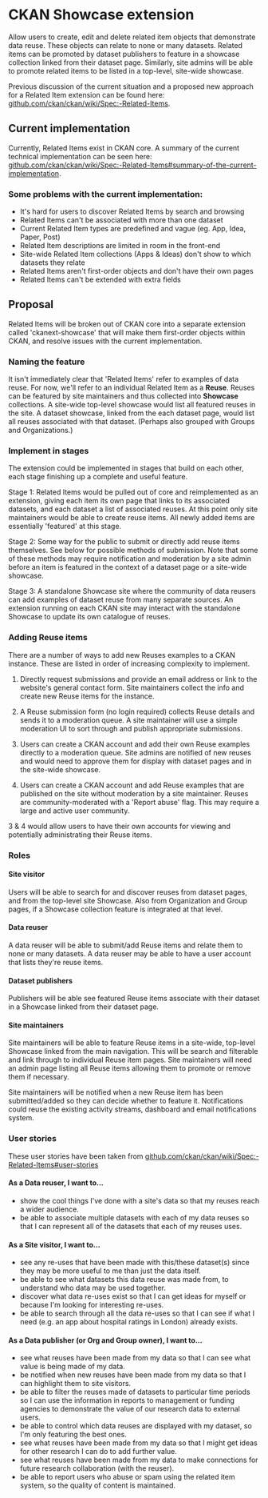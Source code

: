 # CKAN Showcase extension

Allow users to create, edit and delete related item objects that demonstrate data reuse. These objects can relate to none or many datasets. Related items can be promoted by dataset publishers to feature in a showcase collection linked from their dataset page. Similarly, site admins will be able to promote related items to be listed in a top-level, site-wide showcase.

Previous discussion of the current situation and a proposed new approach for a Related Item extension can be found here: [github.com/ckan/ckan/wiki/Spec:-Related-Items](https://github.com/ckan/ckan/wiki/Spec:-Related-Items).


## Current implementation
Currently, Related Items exist in CKAN core. A summary of the current technical implementation can be seen here: [github.com/ckan/ckan/wiki/Spec:-Related-Items#summary-of-the-current-implementation](https://github.com/ckan/ckan/wiki/Spec:-Related-Items#summary-of-the-current-implementation).


### Some problems with the current implementation:
* It's hard for users to discover Related Items by search and browsing
* Related Items can't be associated with more than one dataset
* Current Related Item types are predefined and vague (eg. App, Idea, Paper, Post)
* Related Item descriptions are limited in room in the front-end
* Site-wide Related Item collections (Apps & Ideas) don't show to which datasets they relate
* Related Items aren't first-order objects and don't have their own pages
* Related Items can't be extended with extra fields


## Proposal
Related Items will be broken out of CKAN core into a separate extension called 'ckanext-showcase' that will make them first-order objects within CKAN, and resolve issues with the current implementation.


### Naming the feature
It isn't immediately clear that 'Related Items' refer to examples of data reuse. For now, we'll refer to an individual Related Item as a **Reuse**. Reuses can be featured by site maintainers and thus collected into **Showcase** collections. A site-wide top-level showcase would list all featured reuses in the site. A dataset showcase, linked from the each dataset page, would list all reuses associated with that dataset. (Perhaps also grouped with Groups and Organizations.)


### Implement in stages
The extension could be implemented in stages that build on each other, each stage finishing up a complete and useful feature.

Stage 1: Related Items would be pulled out of core and reimplemented as an extension, giving each item its own page that links to its associated datasets, and each dataset a list of associated reuses. At this point only site maintainers would be able to create reuse items. All newly added items are essentially 'featured' at this stage.

Stage 2: Some way for the public to submit or directly add reuse items themselves. See below for possible methods of submission. Note that some of these methods may require notification and moderation by a site admin before an item is featured in the context of a dataset page or a site-wide showcase.

Stage 3: A standalone Showcase site where the community of data reusers can add examples of dataset reuse from many separate sources. An extension running on each CKAN site may interact with the standalone Showcase to update its own catalogue of reuses.


### Adding Reuse items
There are a number of ways to add new Reuses examples to a CKAN instance. These are listed in order of increasing complexity to implement.

1. Directly request submissions and provide an email address or link to the website's general contact form. Site maintainers collect the info and create new Reuse items for the instance.

2. A Reuse submission form (no login required) collects Reuse details and sends it to a moderation queue. A site maintainer will use a simple moderation UI to sort through and publish appropriate submissions.

3. Users can create a CKAN account and add their own Reuse examples directly to a moderation queue. Site admins are notified of new reuses and would need to approve them for display with dataset pages and in the site-wide showcase.

4. Users can create a CKAN account and add Reuse examples that are published on the site without moderation by a site maintainer. Reuses are community-moderated with a 'Report abuse' flag. This may require a large and active user community.

3 & 4 would allow users to have their own accounts for viewing and potentially administrating their Reuse items.


### Roles

#### Site visitor
Users will be able to search for and discover reuses from dataset pages, and from the top-level site Showcase. Also from Organization and Group pages, if a Showcase collection feature is integrated at that level.

#### Data reuser
A data reuser will be able to submit/add Reuse items and relate them to none or many datasets. A data reuser may be able to have a user account that lists they're reuse items.

#### Dataset publishers
Publishers will be able see featured Reuse items associate with their dataset in a Showcase linked from their dataset page.

#### Site maintainers
Site maintainers will be able to feature Reuse items in a site-wide, top-level Showcase linked from the main navigation. This will be search and filterable and link through to individual Reuse item pages. Site maintainers will need an admin page listing all Reuse items allowing them to promote or remove them if necessary.

Site maintainers will be notified when a new Reuse item has been submitted/added so they can decide whether to feature it. Notifications could reuse the existing activity streams, dashboard and email notifications system.


### User stories

These user stories have been taken from [github.com/ckan/ckan/wiki/Spec:-Related-Items#user-stories](https://github.com/ckan/ckan/wiki/Spec:-Related-Items#user-stories)

#### As a Data reuser, I want to...
* show the cool things I've done with a site's data so that my reuses reach a wider audience.
* be able to associate multiple datasets with each of my data reuses so that I can represent all of the datasets that each of my reuses uses.

#### As a Site visitor, I want to...
* see any re-uses that have been made with this/these dataset(s) since they may be more useful to me than just the data itself.
* be able to see what datasets this data reuse was made from, to understand who data may be used together.
* discover what data re-uses exist so that I can get ideas for myself or because I'm looking for interesting re-uses.
* be able to search through all the data re-uses so that I can see if what I need (e.g. an app about hospital ratings in London) already exists.

#### As a Data publisher (or Org and Group owner), I want to...
* see what reuses have been made from my data so that I can see what value is being made of my data.
* be notified when new reuses have been made from my data so that I can highlight them to site visitors.
* be able to filter the reuses made of datasets to particular time periods so I can use the information in reports to management or funding agencies to demonstrate the value of our research data to external users.
* be able to control which data reuses are displayed with my dataset, so I'm only featuring the best ones.
* see what reuses have been made from my data so that I might get ideas for other research I can do to add further value.
* see what reuses have been made from my data to make connections for future research collaboration (with the reuser).
* be able to report users who abuse or spam using the related item system, so the quality of content is maintained.
